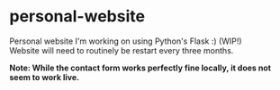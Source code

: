 # personal-website
Personal website I'm working on using Python's Flask :) (WIP!)</br>
Website will need to routinely be restart every three months.

**Note: While the contact form works perfectly fine locally, it does not seem to work live.**
